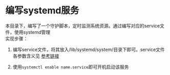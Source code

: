 # 编写systemd服务

本目录下，编写了一个守护脚本，定时监测系统资源。通过编写对应的service文件，使用systemd管理  
实现步骤：
1. 编写service文件，将其放入/lib/systemd/system/目录下即可。service文件各参数含义见
[参考链接](http://www.ruanyifeng.com/blog/2016/03/systemd-tutorial-commands.html)

2. 使用`systemctl enable name.service`即可开机启动该服务

